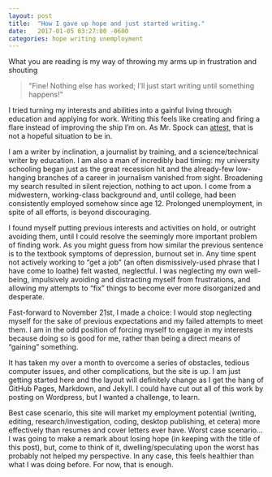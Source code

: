 ```yaml
---
layout: post
title:  "How I gave up hope and just started writing."
date:   2017-01-05 03:27:00 -0600
categories: hope writing unemployment
---
```


What you are reading is my way of throwing my arms up in frustration and shouting  

> "Fine! Nothing else has worked; I’ll just start writing until something happens!"  

I tried turning my interests and abilities into a gainful living through education and applying for work. 
Writing this feels like creating and firing a flare instead of improving the ship I’m on. 
As Mr. Spock can [attest][trek-quote], that is not a hopeful situation to be in.  

I am a writer by inclination, a journalist by training, and a science/technical writer by education. 
I am also a man of incredibly bad timing: my university schooling began just as the great recession hit 
and the already-few low-hanging branches of a career in journalism vanished from sight. Broadening my 
search resulted in silent rejection, nothing to act upon. I come from a midwestern, working-class background 
and, until college, had been consistently employed somehow since age 12. Prolonged unemployment, 
in spite of all efforts, is beyond discouraging.  

I found myself putting previous interests and activities on hold, or outright avoiding them, 
until I could resolve the seemingly more important problem of finding work. As you might guess 
from how similar the previous sentence is to the textbook symptoms of depression, burnout set in. 
Any time spent not actively working to “get a job” (an often dismissively-used phrase that I have 
come to loathe) felt wasted, neglectful. I was neglecting my own well-being, impulsively avoiding 
and distracting myself from frustrations, and allowing my attempts to “fix” things to become ever 
more disorganized and desperate.  

Fast-forward to November 21st, I made a choice: I would stop neglecting myself for the sake of previous expectations
and my failed attempts to meet them. I am in the odd position of forcing myself to engage in my interests because 
doing so is good for me, rather than being a direct means of “gaining” something.  

It has taken my over a month to overcome a series of obstacles, tedious computer issues, and other complications, 
but the site is up. I am just getting started here and the layout will definitely change as I get the hang of 
GitHub Pages, Markdown, and Jekyll. I could have cut out all of this work by posting on Wordpress, but I wanted a 
challenge, to learn.  

Best case scenario, this site will market my employment potential (writing, editing, research/investigation, 
coding, desktop publishing, et cetera) more effectively than resumes and cover letters ever have. 
Worst case scenario... I was going to make a remark about losing hope (in keeping with the title of this post), 
but, come to think of it, dwelling/speculating upon the worst has probably not helped my perspective. 
In any case, this feels healthier than what I was doing before. For now, that is enough.

[trek-quote]: https://books.google.com/books?id=v1FAgUlV2PUC&pg=PA68&lpg=PA68&dq=spock+%22was+plainly+hopeless%22&source=bl&ots=u7Y9JFnWf7&sig=EhYlPS1hh72EcvpBerl0ia68C00&hl=en&sa=X&ved=0ahUKEwi9sJC106rRAhWDSyYKHaGZDEkQ6AEIUTAJ#v=onepage&q=spock%20%22was%20plainly%20hopeless%22&f=false
